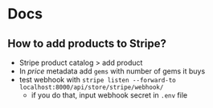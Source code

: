 # Docs

## How to add products to Stripe?
* Stripe product catalog > add product
* In *price* metadata add `gems` with number of gems it buys
* test webhook with `stripe listen --forward-to localhost:8000/api/store/stripe/webhook/`
  * if you do that, input webhook secret in `.env` file
